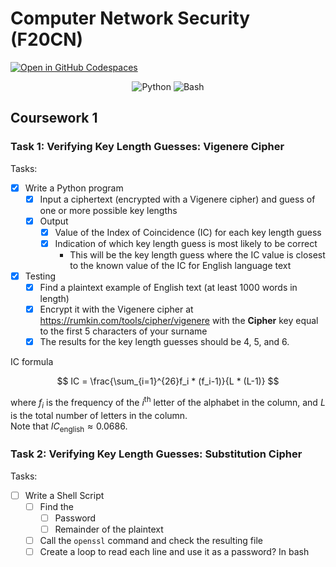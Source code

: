 # Computer Network Security (F20CN)

[![Open in GitHub Codespaces](https://github.com/codespaces/badge.svg)](https://codespaces.new/cr2007/F20CN-CW1)

<div align="center">
  <img alt="Python" title="Python Programming Language" src="https://img.shields.io/badge/Python-informational?style=flat-sqaure&logo=python&logoColor=white&color=3776ab">
  <img alt="Bash" title="Bash Scripting" src="https://img.shields.io/badge/Bash-informational?style=flat-sqaure&logo=gnubash&logoColor=white&color=4EAA25">
</div>

## Coursework 1

### Task 1: Verifying Key Length Guesses: Vigenere Cipher

Tasks:
- [X] Write a Python program
  - [X] Input a ciphertext (encrypted with a Vigenere cipher) and guess of one or more possible key lengths
  - [X] Output
    - [X] Value of the Index of Coincidence (IC) for each key length guess
    - [X] Indication of which key length guess is most likely to be correct
      - This will be the key length guess where the IC value is closest to the known value of the IC for English language
text
- [X] Testing
  - [X] Find a plaintext example of English text (at least 1000 words in length)
  - [X] Encrypt it with the Vigenere cipher at https://rumkin.com/tools/cipher/vigenere with the **Cipher** key equal to the first 5 characters of your surname
  - [X] The results for the key length guesses should be 4, 5, and 6.

IC formula

$$
IC = \frac{\sum_{i=1}^{26}f_i * (f_i-1)}{L * (L-1)}
$$

where $f_i$ is the frequency of the $i^{\text{th}}$ letter of the alphabet in the column, and $L$ is the total number of letters in the column.<br>
Note that $IC_{\text{english}} \approx 0.0686$.

### Task 2: Verifying Key Length Guesses: Substitution Cipher

Tasks:

- [ ] Write a Shell Script
  - [ ] Find the
    - [ ] Password
    - [ ] Remainder of the plaintext
  - [ ] Call the `openssl` command and check the resulting file
  - [ ] Create a loop to read each line and use it as a password? In bash
